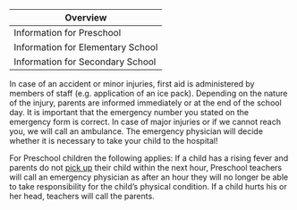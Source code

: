 | Overview |
| --- |
| Information for Preschool | yes |
| Information for Elementary School | yes |
| Information for Secondary School | yes |

In case of an accident or minor injuries, first aid is administered by members of staff (e.g. application of an ice pack). Depending on the nature of the injury, parents are informed immediately or at the end of the school day. It is important that the emergency number you stated on the emergency form is correct. In case of major injuries or if we cannot reach you, we will call an ambulance. The emergency physician will decide whether it is necessary to take your child to the hospital!

For Preschool children the following applies: If a child has a rising fever and parents do not [pick up](https://en.wiki.accadis-isb.net/Drop_off_and_Pick_up "Drop off and Pick up") their child within the next hour, Preschool teachers will call an emergency physician as after an hour they will no longer be able to take responsibility for the child’s physical condition. If a child hurts his or her head, teachers will call the parents.